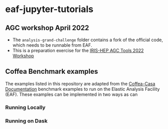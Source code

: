 # eaf-jupyter-tutorials

## AGC workshop April 2022
* The `analysis-grand-challenge` folder contains a fork of the official code, which needs to be runnable from EAF.
* This is a preparation exercise for the [IRIS-HEP AGC Tools 2022 Workshop](https://indico.cern.ch/event/1126109/)

## Coffea Benchmark examples
The examples listed in this repository are adapted from the [Coffea-Casa Documentation](https://coffea-casa.readthedocs.io/en/latest/) benchmark examples to run on the Elastic Analysis Facility (EAF). These examples can be implemented in two ways as can 

### Running Locally



### Running on Dask
